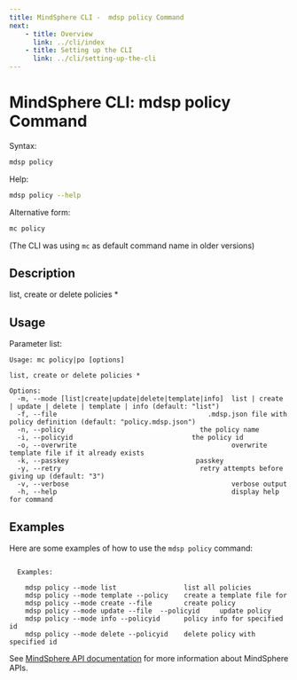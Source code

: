 ```yaml
---
title: MindSphere CLI -  mdsp policy Command
next:
    - title: Overview
      link: ../cli/index
    - title: Setting up the CLI
      link: ../cli/setting-up-the-cli
---
```


# MindSphere CLI: mdsp policy Command

Syntax:

```bash
mdsp policy
```

Help:

```bash
mdsp policy --help
```

Alternative form:

```bash
mc policy
```

(The CLI was using `mc` as default command name in older versions)

## Description

list, create or delete policies *

## Usage

Parameter list:

```text
Usage: mc policy|po [options]

list, create or delete policies *

Options:
  -m, --mode [list|create|update|delete|template|info]  list | create | update | delete | template | info (default: "list")
  -f, --file                                      .mdsp.json file with policy definition (default: "policy.mdsp.json")
  -n, --policy                                  the policy name
  -i, --policyid                              the policy id
  -o, --overwrite                                       overwrite template file if it already exists
  -k, --passkey                                passkey
  -y, --retry                                   retry attempts before giving up (default: "3")
  -v, --verbose                                         verbose output
  -h, --help                                            display help for command

```

## Examples

Here are some examples of how to use the `mdsp policy` command:

```text

  Examples:

    mdsp policy --mode list 				list all policies
    mdsp policy --mode template --policy  	create a template file for 
    mdsp policy --mode create --file  		create policy 
    mdsp policy --mode update --file  --policyid  	 update policy 
    mdsp policy --mode info --policyid  	policy info for specified id
    mdsp policy --mode delete --policyid  	delete policy with specified id

```

See [MindSphere API documentation](https://documentation.mindsphere.io/MindSphere/apis/index.html) for more information about MindSphere APIs.
